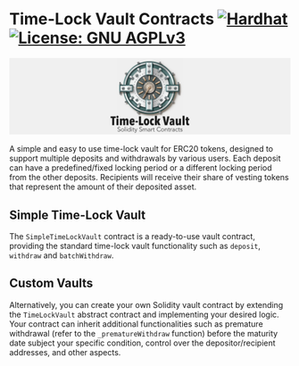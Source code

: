 # Time-Lock Vault Contracts [![Hardhat][hardhat-badge]][hardhat] [![License: GNU AGPLv3][license-badge]][license]

<div align="center">
<img src="docs/images/header.png" alt="Time-Lock Vault Solidity Contracts" />
</div>

[hardhat]: https://hardhat.org/
[hardhat-badge]: https://img.shields.io/badge/Built%20with-Hardhat-FFDB1C.svg
[license]: https://opensource.org/license/agpl-v3/
[license-badge]: https://img.shields.io/badge/License-AGPL_v3-blue.svg

A simple and easy to use time-lock vault for ERC20 tokens, designed to support multiple deposits and
withdrawals by various users. Each deposit can have a predefined/fixed locking period or a different
locking period from the other deposits. Recipients will receive their share of vesting tokens that
represent the amount of their deposited asset.

## Simple Time-Lock Vault

The `SimpleTimeLockVault` contract is a ready-to-use vault contract, providing the standard
time-lock vault functionality such as `deposit`, `withdraw` and `batchWithdraw`.

## Custom Vaults

Alternatively, you can create your own Solidity vault contract by extending the `TimeLockVault`
abstract contract and implementing your desired logic. Your contract can inherit additional
functionalities such as premature withdrawal (refer to the `_prematureWithdraw` function) before the
maturity date subject your specific condition, control over the depositor/recipient addresses, and
other aspects.
